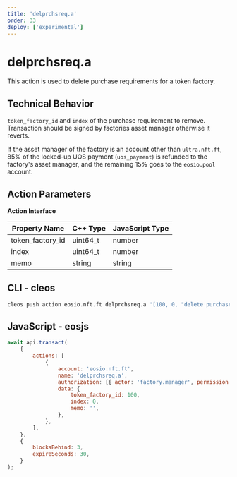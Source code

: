 ```yaml
---
title: 'delprchsreq.a'
order: 33
deploy: ['experimental']
---
```


# delprchsreq.a

This action is used to delete purchase requirements for a token factory.

## Technical Behavior

`token_factory_id` and `index` of the purchase requirement to remove. Transaction should be signed by factories asset manager otherwise it reverts.

If the asset manager of the factory is an account other than `ultra.nft.ft`, 85% of the locked-up UOS payment (`uos_payment`) is refunded to the factory's asset manager, and the remaining 15% goes to the `eosio.pool` account.

## Action Parameters

**Action Interface**

| Property Name    | C++ Type | JavaScript Type |
| ---------------- | -------- | --------------- |
| token_factory_id | uint64_t | number          |
| index            | uint64_t | number          |
| memo             | string   | string          |

## CLI - cleos

```bash
cleos push action eosio.nft.ft delprchsreq.a '[100, 0, "delete purchase req"]' -p factory.manager
```

## JavaScript - eosjs

```js
await api.transact(
    {
        actions: [
            {
                account: 'eosio.nft.ft',
                name: 'delprchsreq.a',
                authorization: [{ actor: 'factory.manager', permission: 'active' }],
                data: {
                    token_factory_id: 100,
                    index: 0,
                    memo: '',
                },
            },
        ],
    },
    {
        blocksBehind: 3,
        expireSeconds: 30,
    }
);
```

